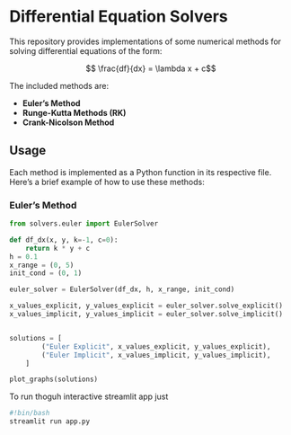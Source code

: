 # Differential Equation Solvers

This repository provides implementations of some numerical methods for solving differential equations of the form:

```math

\frac{df}{dx} = \lambda x + c
```

The included methods are:

- **Euler’s Method**
- **Runge-Kutta Methods (RK)**
- **Crank-Nicolson Method**

## Usage

Each method is implemented as a Python function in its respective file. Here’s a brief example of how to use these methods:

### Euler’s Method

```python
from solvers.euler import EulerSolver

def df_dx(x, y, k=-1, c=0):
    return k * y + c
h = 0.1
x_range = (0, 5)
init_cond = (0, 1)

euler_solver = EulerSolver(df_dx, h, x_range, init_cond)

x_values_explicit, y_values_explicit = euler_solver.solve_explicit()
x_values_implicit, y_values_implicit = euler_solver.solve_implicit()


solutions = [
        ("Euler Explicit", x_values_explicit, y_values_explicit),
        ("Euler Implicit", x_values_implicit, y_values_implicit),
    ]

plot_graphs(solutions)

```

To run thoguh interactive streamlit app just 
```bash
#!bin/bash
streamlit run app.py
```
